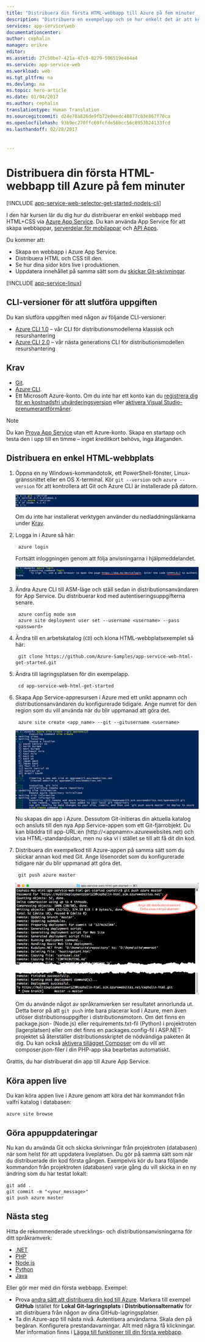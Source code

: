 ```yaml
---
title: "Distribuera din första HTML-webbapp till Azure på fem minuter | Microsoft Docs"
description: "Distribuera en exempelapp och se hur enkelt det är att köra webbappar i App Service. Börja snabbt utveckla på riktigt och se resultatet direkt."
services: app-service\web
documentationcenter: 
author: cephalin
manager: erikre
editor: 
ms.assetid: 27c50be7-421a-47c9-8279-506519e404a4
ms.service: app-service-web
ms.workload: web
ms.tgt_pltfrm: na
ms.devlang: na
ms.topic: hero-article
ms.date: 01/04/2017
ms.author: cephalin
translationtype: Human Translation
ms.sourcegitcommit: d24e78a826de9fb72e0eedc48877c83e867f70ca
ms.openlocfilehash: 93b9ec270ffc69fcfde56bcc56c8953024133fcd
ms.lasthandoff: 02/28/2017


---
```

# <a name="deploy-your-first-html-web-app-to-azure-in-five-minutes"></a>Distribuera din första HTML-webbapp till Azure på fem minuter
[!INCLUDE [app-service-web-selector-get-started-nodejs-cli](../../includes/app-service-web-selector-get-started-nodejs-cli.md)]  

I den här kursen lär du dig hur du distribuerar en enkel webbapp med HTML+CSS via [Azure App Service](../app-service/app-service-value-prop-what-is.md).
Du kan använda App Service för att skapa webbappar, [serverdelar för mobilappar](/documentation/learning-paths/appservice-mobileapps/) och [API Apps](../app-service-api/app-service-api-apps-why-best-platform.md).

Du kommer att: 

* Skapa en webbapp i Azure App Service.
* Distribuera HTML och CSS till den.
* Se hur dina sidor körs live i produktionen.
* Uppdatera innehållet på samma sätt som du [skickar Git-skrivningar](https://git-scm.com/docs/git-push).

[!INCLUDE [app-service-linux](../../includes/app-service-linux.md)]

## <a name="cli-versions-to-complete-the-task"></a>CLI-versioner för att slutföra uppgiften

Du kan slutföra uppgiften med någon av följande CLI-versioner:

- [Azure CLI 1.0](app-service-web-get-started-html-cli-nodejs.md) – vår CLI för distributionsmodellerna klassisk och resurshantering
- [Azure CLI 2.0](app-service-web-get-started-html.md) – vår nästa generations CLI för distributionsmodellen resurshantering

## <a name="prerequisites"></a>Krav
* [Git](http://www.git-scm.com/downloads).
* [Azure CLI](../xplat-cli-install.md).
* Ett Microsoft Azure-konto. Om du inte har ett konto kan du [registrera dig för en kostnadsfri utvärderingsversion](https://azure.microsoft.com/pricing/free-trial/?WT.mc_id=A261C142F) eller [aktivera Visual Studio-prenumerantförmåner](https://azure.microsoft.com/pricing/member-offers/msdn-benefits-details/?WT.mc_id=A261C142F).

> [!NOTE]
> Du kan [Prova App Service](https://azure.microsoft.com/try/app-service/) utan ett Azure-konto. Skapa en startapp och testa den i upp till en timme – inget kreditkort behövs, inga åtaganden.
> 
> 

## <a name="deploy-a-simple-html-site"></a>Distribuera en enkel HTML-webbplats
1. Öppna en ny Windows-kommandotolk, ett PowerShell-fönster, Linux-gränssnittet eller en OS X-terminal. Kör `git --version` och `azure --version` för att kontrollera att Git och Azure CLI är installerade på datorn.
   
    ![Testa installationen av CLI-verktygen för din första webbapp i Azure](./media/app-service-web-get-started/1-test-tools.png)
   
    Om du inte har installerat verktygen använder du nedladdningslänkarna under [Krav](#Prerequisites).
2. Logga in i Azure så här:
   
        azure login
   
    Fortsätt inloggningen genom att följa anvisningarna i hjälpmeddelandet.
   
    ![Logga in i Azure för att skapa din första webbapp](./media/app-service-web-get-started/3-azure-login.png)

3. Ändra Azure CLI till ASM-läge och ställ sedan in distributionsanvändaren för App Service. Du distribuerar kod med autentiseringsuppgifterna senare.
   
        azure config mode asm
        azure site deployment user set --username <username> --pass <password>

4. Ändra till en arbetskatalog (`CD`) och klona HTML-webbplatsexemplet så här:
   
        git clone https://github.com/Azure-Samples/app-service-web-html-get-started.git

5. Ändra till lagringsplatsen för din exempelapp. 
   
        cd app-service-web-html-get-started

6. Skapa App Service-appresursen i Azure med ett unikt appnamn och distributionsanvändaren du konfigurerade tidigare. Ange numret för den region som du vill använda när du blir uppmanad att göra det.
   
        azure site create <app_name> --git --gitusername <username>
   
    ![Skapa Azure-resursen för din första webbapp i Azure](./media/app-service-web-get-started/4-create-site.png)
   
    Nu skapas din app i Azure. Dessutom Git-initieras din aktuella katalog och ansluts till den nya App Service-appen som ett Git-fjärrobjekt.
    Du kan bläddra till app-URL:en (http://&lt;appnamn>.azurewebsites.net) och visa HTML-standardsidan, men nu ska vi i stället se till att få dit din kod.
7. Distribuera din exempelkod till Azure-appen på samma sätt som du skickar annan kod med Git. Ange lösenordet som du konfigurerade tidigare när du blir uppmanad att göra det.
   
        git push azure master
   
    ![Skicka koden till din första webbapp i Azure](./media/app-service-web-get-started/5-push-code.png)
   
    Om du använde något av språkramverken ser resultatet annorlunda ut. Detta beror på att `git push` inte bara placerar kod i Azure, men även utlöser distributionsuppgifter i distributionsmotorn. Om det finns en package.json- (Node.js) eller requirements.txt-fil (Python) i projektroten (lagerplatsen) eller om det finns en packages.config-fil i ASP.NET-projektet så återställer distributionsskriptet de nödvändiga paketen åt dig. Du kan också [aktivera tillägget Composer](web-sites-php-mysql-deploy-use-git.md#composer) om du vill att composer.json-filer i din PHP-app ska bearbetas automatiskt.

Grattis, du har distribuerat din app till Azure App Service.

## <a name="see-your-app-running-live"></a>Köra appen live
Du kan köra appen live i Azure genom att köra det här kommandot från valfri katalog i databasen:

    azure site browse

## <a name="make-updates-to-your-app"></a>Göra appuppdateringar
Nu kan du använda Git och skicka skrivningar från projektroten (databasen) när som helst för att uppdatera liveplatsen. Du gör på samma sätt som när du distribuerade din kod första gången. Exempelvis kör du bara följande kommandon från projektroten (databasen) varje gång du vill skicka in en ny ändring som du har testat lokalt:

    git add .
    git commit -m "<your_message>"
    git push azure master

## <a name="next-steps"></a>Nästa steg
Hitta de rekommenderade utvecklings- och distributionsanvisningarna för ditt språkramverk:

* [.NET](web-sites-dotnet-get-started.md)
* [PHP](app-service-web-php-get-started-cli-nodejs.md)
* [Node.js](app-service-web-nodejs-get-started-cli-nodejs.md)
* [Python](web-sites-python-ptvs-django-mysql.md)
* [Java](web-sites-java-get-started.md)

Eller gör mer med din första webbapp. Exempel:

* Prova [andra sätt att distribuera din kod till Azure](web-sites-deploy.md). Markera till exempel **GitHub** istället för **Lokal Git-lagringsplats** i **Distributionsalternativ** för att distribuera från någon av dina GitHub-lagringsplatser.
* Ta din Azure-app till nästa nivå. Autentisera användarna. Skala den på begäran. Konfigurera prestandavarningar. Allt med några få klickningar. Mer information finns i [Lägga till funktioner till din första webbapp](app-service-web-get-started-2.md).


